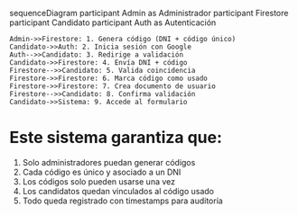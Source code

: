 

sequenceDiagram
    participant Admin as Administrador
    participant Firestore
    participant Candidato
    participant Auth as Autenticación
    
    Admin->>Firestore: 1. Genera código (DNI + código único)
    Candidato->>Auth: 2. Inicia sesión con Google
    Auth-->>Candidato: 3. Redirige a validación
    Candidato->>Firestore: 4. Envía DNI + código
    Firestore-->>Candidato: 5. Valida coincidencia
    Firestore->>Firestore: 6. Marca código como usado
    Firestore->>Firestore: 7. Crea documento de usuario
    Firestore-->>Candidato: 8. Confirma validación
    Candidato->>Sistema: 9. Accede al formulario

# Este sistema garantiza que:

1. Solo administradores puedan generar códigos
2. Cada código es único y asociado a un DNI
3. Los códigos solo pueden usarse una vez
4. Los candidatos quedan vinculados al código usado
5. Todo queda registrado con timestamps para auditoría